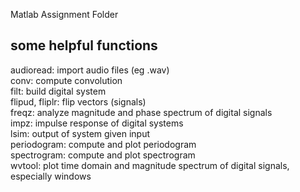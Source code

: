 Matlab Assignment Folder

## some helpful functions
audioread: import audio files (eg .wav) <br/>
conv: compute convolution <br/>
filt: build digital system <br/>
flipud, fliplr: flip vectors (signals) <br/>
freqz: analyze magnitude and phase spectrum of digital signals <br/>
impz: impulse response of digital systems <br/>
lsim: output of system given input <br/>
periodogram: compute and plot periodogram <br/>
spectrogram: compute and plot spectrogram <br/>
wvtool: plot time domain and magnitude spectrum of digital signals, especially windows <br/>

